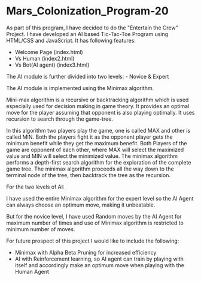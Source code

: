 # Mars_Colonization_Program-20

As part of this program, I have decided to do the "Entertain the Crew" Project. I have developed an AI based Tic-Tac-Toe Program using HTML/CSS and JavaScript. It has following features:
- Welcome Page (index.html)
- Vs Human (index2.html)
- Vs Bot(AI agent) (index3.html)

The AI module is further divided into two levels: - Novice & Expert

The AI module is implemented using the Minimax algorithm. 

Mini-max algorithm is a recursive or backtracking algorithm which is used especially used for decision making in game theory. It provides an optimal move for the player assuming that opponent is also playing optimally. It uses recursion to search through the game-tree. 

In this algorithm two players play the game, one is called MAX and other is called MIN.
Both the players fight it as the opponent player gets the minimum benefit while they get the maximum benefit.
Both Players of the game are opponent of each other, where MAX will select the maximized value and MIN will select the minimized value.
The minimax algorithm performs a depth-first search algorithm for the exploration of the complete game tree.
The minimax algorithm proceeds all the way down to the terminal node of the tree, then backtrack the tree as the recursion.
                   
 For the two levels of AI:
       
 I have used the entire Minimax algorithm for the expert level so the AI Agent can always choose an optimum move, making it unbeatable.
 
 But for the novice level, I have used Random moves by the AI Agent for maximum number of times and use of Minimax algorithm is restricted to minimum number of moves. 
 
 For future prospect of this project I would like to include the following:
 - Minimax with Alpha Beta Pruning for increased efficiency
 - AI with Reinforcement learning, so AI agent can train by playing with itself and accordingly make an optimum move when playing with the Human Agent
 
 
